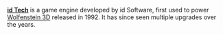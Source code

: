 [**id Tech**](https://en.wikipedia.org/wiki/Id_Tech) is a game engine developed by id Software, first used to power [Wolfenstein 3D](/app/2270/) released in 1992. It has since seen multiple upgrades over the years.

